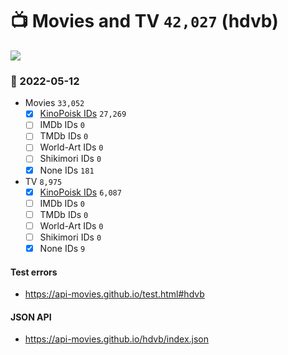 # :tv: Movies and TV `42,027` (hdvb)

<a href="https://API-Movies.github.io"><img src="https://API-Movies.github.io/banner.png?cache"></a>

### :date: 2022-05-12
- Movies `33,052`
  - [x] <a href="https://API-Movies.github.io/hdvb/movie_kinopoisk_ids.json">KinoPoisk IDs</a> `27,269`
  - [ ] IMDb IDs `0`
  - [ ] TMDb IDs `0`
  - [ ] World-Art IDs `0`
  - [ ] Shikimori IDs `0`
  - [x] None IDs `181`
- TV `8,975`
  - [x] <a href="https://API-Movies.github.io/hdvb/tv_kinopoisk_ids.json">KinoPoisk IDs</a> `6,087`
  - [ ] IMDb IDs `0`
  - [ ] TMDb IDs `0`
  - [ ] World-Art IDs `0`
  - [ ] Shikimori IDs `0`
  - [x] None IDs `9`
#### Test errors
- <a href='https://api-movies.github.io/test.html#hdvb'>https://api-movies.github.io/test.html#hdvb</a>
#### JSON API
- <a href='https://api-movies.github.io/hdvb/index.json'>https://api-movies.github.io/hdvb/index.json</a>
